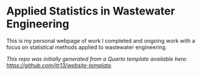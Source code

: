 # Applied Statistics in Wastewater Engineering

This is my personal webpage of work I completed and ongoing work with a focus on statistical methods applied to wastewater engineering.

*This repo was initially generated from a Quarto template available here: https://github.com/jtr13/website-template.*



